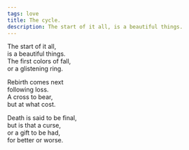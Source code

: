 ```yaml
---
tags: love
title: The cycle.
description: The start of it all, is a beautiful things.  
---
```




The start of it all,  
is a beautiful things.  
The first colors of fall,  
or a glistening ring.


Rebirth comes next  
following loss.  
A cross to bear,  
but at what cost.


Death is said to be final,  
but is that a curse,  
or a gift to be had,  
for better or worse.  
